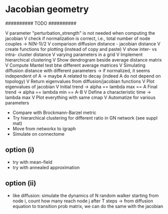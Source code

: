 # Jacobian geometry

########## TODO ##########

V parameter "perturbation_strength" is not needed when computing the jacobian
V check if normalization is correct, i.e., total number of node couples -> N(N-1)/2
V comparison diffusion distance - jacobian distance
V create functions for plotting (instead of copy and paste)
V show inter- vs intra- cluster distance
V varying parameters in a grid
V Implement hierarchical clustering
V Show dendrogram beside average distance matrix
V Compute Mantel test btw different average matrices
V Simulating diffusion distance with different parameters
    -> if normalized, it seems independent of A -> maybe A related to decay (indeed A do not depend on topology)
V Return eigenvalues from diffusion/jacobian functions
V Plot eigenvalues of jacobian
V Initial trend -> alpha == lambda max == A
  Final trend -> alpha == lambda min == A-B
V Define a characteristic time -> lambda max
V Plot everything with same cmap
V Automatize for various parameters

* Compare with Brockmann-Barzel metric
* Try hierarchical clustering for different ratio in GN network (see suppl mat)
* Move from networkx to igraph
* Simulate on connectome

## option (i)
- try with mean-field
- try with annealed approximation

## option (ii)
- like diffusion: simulate the dynamics of N random walker starting from node i, count how many reach node j after T steps
-> from diffusion equation to transition prob matrix, we can do the same with the jacobian
